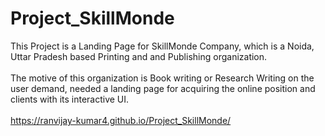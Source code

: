 # Project_SkillMonde
This Project is a Landing Page for SkillMonde Company, which is a Noida, Uttar Pradesh based Printing and and Publishing organization.
<br><br>
The motive of this organization is Book writing or Research Writing on the user demand, needed a landing page for acquiring the online position and clients with its interactive UI. <br><br>
https://ranvijay-kumar4.github.io/Project_SkillMonde/
